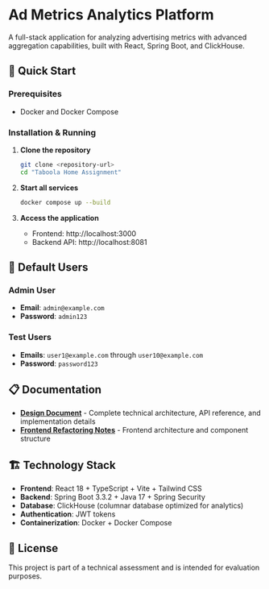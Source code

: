 # Ad Metrics Analytics Platform

A full-stack application for analyzing advertising metrics with advanced aggregation capabilities, built with React, Spring Boot, and ClickHouse.

## 🚀 Quick Start

### Prerequisites
- Docker and Docker Compose

### Installation & Running

1. **Clone the repository**
   ```bash
   git clone <repository-url>
   cd "Taboola Home Assignment"
   ```

2. **Start all services**
   ```bash
   docker compose up --build
   ```

3. **Access the application**
   - Frontend: http://localhost:3000
   - Backend API: http://localhost:8081

## 👥 Default Users

### Admin User
- **Email**: `admin@example.com`
- **Password**: `admin123`

### Test Users
- **Emails**: `user1@example.com` through `user10@example.com`
- **Password**: `password123`

## 📋 Documentation

- **[Design Document](DESIGN.md)** - Complete technical architecture, API reference, and implementation details
- **[Frontend Refactoring Notes](frontend/REFACTORING.md)** - Frontend architecture and component structure

## 🏗️ Technology Stack

- **Frontend**: React 18 + TypeScript + Vite + Tailwind CSS
- **Backend**: Spring Boot 3.3.2 + Java 17 + Spring Security
- **Database**: ClickHouse (columnar database optimized for analytics)
- **Authentication**: JWT tokens
- **Containerization**: Docker + Docker Compose

## 📝 License

This project is part of a technical assessment and is intended for evaluation purposes.


